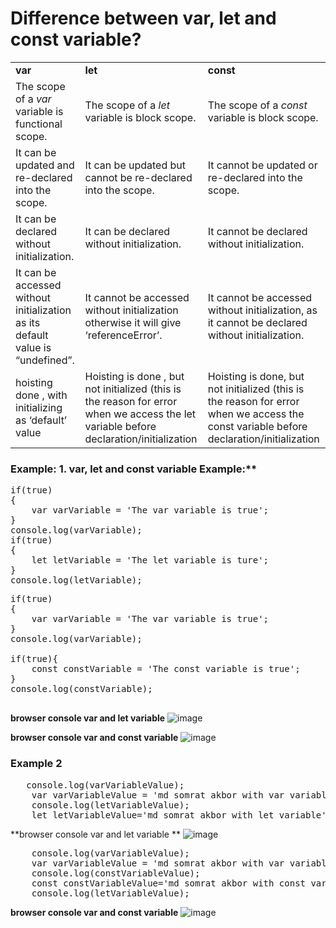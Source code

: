 # Difference between var, let and const variable?

<table><tbody><tr><td><strong>var</strong></td><td><strong>let</strong></td><td><strong>const</strong></td></tr><tr><td>The scope of a <i>var </i>variable is functional scope.</td><td>The scope of a<i> let</i> variable is block scope.</td><td>The scope of a <i>const</i> variable is block scope.</td></tr><tr><td>It can be updated and re-declared into the scope.</td><td>It can be updated but cannot be re-declared into the scope.</td><td>It cannot be updated or re-declared into the scope.</td></tr><tr><td>It can be declared without initialization.</td><td>It can be declared without initialization.</td><td>It cannot be declared without initialization.</td></tr><tr><td>It can be accessed without initialization as its default value is “undefined”.</td><td>It cannot be accessed without initialization otherwise it will give ‘referenceError’.</td><td>It cannot be accessed without initialization, as it cannot be declared without initialization.</td></tr><tr><td>hoisting done , with initializing as ‘default’ value</td><td>Hoisting is done , but not initialized (this is the reason for error when we access the let variable before declaration/initialization</td><td>Hoisting is done, but not initialized (this is the reason for error when we access the const variable before declaration/initialization</td></tr></tbody></table>

### Example: 1. var, let and const variable Example:**
<pre>
if(true)
{
    var varVariable = 'The var variable is true';
}
console.log(varVariable);
if(true)
{
    let letVariable = 'The let variable is ture';
}
console.log(letVariable);
</pre>
<pre>
if(true)
{
    var varVariable = 'The var variable is true';
}
console.log(varVariable);

if(true){
    const constVariable = 'The const variable is true';
}
console.log(constVariable);

</pre>

**browser console var and let variable**
![image](https://user-images.githubusercontent.com/53125546/189515482-efaa760f-62c1-4882-867a-4fb7e8de001a.png)

**browser console var and const variable**
![image](https://user-images.githubusercontent.com/53125546/189515569-23c0b0aa-4ea2-4514-9d7c-d8152ee81dd4.png)


### Example 2
<pre>
   console.log(varVariableValue);
    var varVariableValue = 'md somrat akbor with var variable';
    console.log(letVariableValue);
    let letVariableValue='md somrat akbor with let variable';
</pre>

**browser console var and let variable **
![image](https://user-images.githubusercontent.com/53125546/189515995-a497f696-99be-46d3-84e9-bde696cd5282.png)

<pre>
    console.log(varVariableValue);
    var varVariableValue = 'md somrat akbor with var variable';
    console.log(constVariableValue);
    const constVariableValue='md somrat akbor with const variable';
    console.log(letVariableValue);
</pre>

**browser console var and const variable**
![image](https://user-images.githubusercontent.com/53125546/189516051-bd2e973b-51d0-4da4-a6a3-370b0ddbaff0.png)


